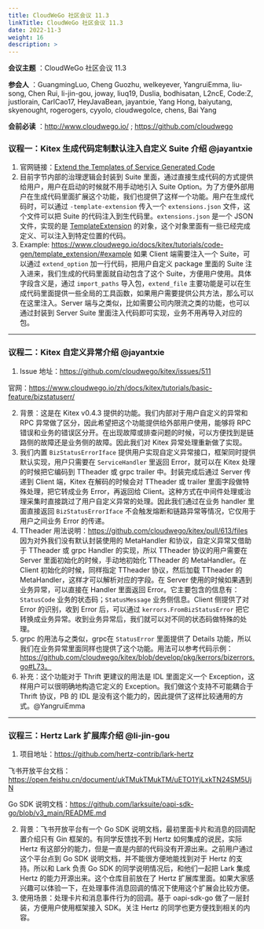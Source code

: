 ```yaml
---
title: CloudWeGo 社区会议 11.3
linkTitle: CloudWeGo 社区会议 11.3
date: 2022-11-3
weight: 16
description: >
---
```


**会议主题** ：CloudWeGo 社区会议 11.3

**参会人** ：GuangmingLuo, Cheng Guozhu, welkeyever, YangruiEmma, liu-song, Chen Rui, li-jin-gou, joway, liuq19, Duslia, bodhisatan, L2ncE, Code:Z, justlorain, CarlCao17, HeyJavaBean, jayantxie, Yang Hong, baiyutang, skyenought, rogerogers, cyyolo, cloudwegoIce, chens, Bai Yang

**会前必读** ：http://www.cloudwego.io/ ; https://github.com/cloudwego

### 议程一：Kitex 生成代码定制默认注入自定义 Suite 介绍 @jayantxie

1. 官网链接：[Extend the Templates of Service Generated Code](https://www.cloudwego.io/docs/kitex/tutorials/code-gen/template_extension/)
2. 目前字节内部的治理逻辑会封装到 Suite 里面，通过直接生成代码的方式提供给用户，用户在启动的时候就不用手动地引入 Suite Option。为了方便外部用户在生成代码里面扩展这个功能，我们也提供了这样一个功能。用户在生成代码时，可以通过 `-template-extension` 传入一个 `extensions.json` 文件，这个文件可以把 Suite 的代码注入到生代码里。`extensions.json` 是一个 JSON 文件，实现的是 [TemplateExtension](https://pkg.go.dev/github.com/cloudwego/kitex/tool/internal_pkg/generator#TemplateExtension) 的对象，这个对象里面有一些已经完成定义、可以注入到特定位置的代码。
3. Example: https://www.cloudwego.io/docs/kitex/tutorials/code-gen/template_extension/#example 如果 Client 端需要注入一个 Suite，可以通过 `extend_option` 加一行代码，把用户自定义 package 里面的 Suite 注入进来，我们生成的代码里面就自动包含了这个 Suite，方便用户使用。具体字段含义是，通过 `import_paths` 导入包，`extend_file` 主要功能是可以在生成代码里面提供一些全局的工具函数，如果用户需要提供公共方法，那么可以在这里注入。Server 端与之类似，比如需要公司内限流之类的功能，也可以通过封装到 Server Suite 里面注入代码即可实现，业务不用再导入对应的包。

---

### 议程二：Kitex 自定义异常介绍 @jayantxie

1. Issue 地址：https://github.com/cloudwego/kitex/issues/511

官网：https://www.cloudwego.io/zh/docs/kitex/tutorials/basic-feature/bizstatuserr/

2. 背景：这是在 Kitex v0.4.3 提供的功能。我们内部对于用户自定义的异常和 RPC 异常做了区分，因此希望把这个功能提供给外部用户使用，能够将 RPC 错误和业务的错误区分开。在出现故障或排查问题的时候，可以方便找到是链路侧的故障还是业务侧的故障。因此我们对 Kitex 异常处理重新做了实现。
3. 我们内置 `BizStatusErrorIface` 提供用户实现自定义异常接口，框架同时提供默认实现，用户只需要在 `ServiceHandler` 里返回 Error，就可以在 Kitex 处理的时候把它编码到 TTheader 或 grpc  trailer 中。封装完成后通过 Server 传递到 Client 端，Kitex 在解码的时候会对 TTheader 或 trailer 里面字段做特殊处理，把它转成业务 Error，再返回给 Client。这种方式在中间件处理或治理采集时直接跳过了用户自定义异常的处理。因此我们通过在业务 handler 里面直接返回 `BizStatusErrorIface` 不会触发熔断和链路异常等情况，它仅用于用户之间业务 Error 的传递。
4. TTheader 用法说明：https://github.com/cloudwego/kitex/pull/613/files 因为对外我们没有默认封装使用的 MetaHandler 和协议，自定义异常又借助于 TTheader 或 grpc  Handler 的实现，所以 TTheader 协议的用户需要在 Server 里面初始化的时候，手动地初始化 TTheader 的 MetaHandler。在 Client 初始化的时候，同样指定 TTheader 协议，然后加载 TTheader 的 MetaHandler，这样才可以解析对应的字段。在 Server 使用的时候如果遇到业务异常，可以直接在 Handler 里面返回 Error。它主要包含的信息有：`StatusCode` 业务的状态码；`StatusMessage` 业务侧信息。Client 侧提供了对 Error 的识别，收到 Error 后，可以通过 `kerrors.FromBizStatusError` 把它转换成业务异常。收到业务异常后，我们就可以对不同的状态码做特殊的处理。
5. grpc 的用法与之类似，grpc在  `StatusError` 里面提供了 Details 功能，所以我们在业务异常里面同样也提供了这个功能。用法可以参考代码示例：https://github.com/cloudwego/kitex/blob/develop/pkg/kerrors/bizerrors.go#L73。
6. 补充：这个功能对于 Thrift 更建议的用法是 IDL 里面定义一个 Exception，这样用户可以很明确地构造它定义的 Exception。我们做这个支持不可能耦合于 Thrift 协议，PB 的 IDL 是没有这个能力的，因此提供了这样比较通用的方式。@YangruiEmma

---

### 议程三：Hertz  Lark 扩展库介绍 @li-jin-gou

1. 项目地址：https://github.com/hertz-contrib/lark-hertz

飞书开放平台文档：https://open.feishu.cn/document/ukTMukTMukTM/uETO1YjLxkTN24SM5UjN

Go SDK 说明文档：https://github.com/larksuite/oapi-sdk-go/blob/v3_main/README.md

2. 背景：飞书开放平台有一个 Go SDK 说明文档，最初里面卡片和消息的回调配置介绍只有 Gin 框架的。有同学反馈找不到 Hertz 如何集成的说民，实际 Hertz 有这部分的能力，但是一直是内部的代码没有开源出来。之前用户通过这个平台点到 Go SDK 说明文档，并不能很方便地能找到对于 Hertz 的支持。所以和 Lark 负责 Go SDK 的同学说明情况后，和他们一起把 Lark 集成 Hertz 的能力开源出来。这个仓库目前放在了 Hertz 扩展库里面。如果大家感兴趣可以体验一下，在处理事件消息回调的情况下使用这个扩展会比较方便。
3. 使用场景：处理卡片和消息事件行为的回调。基于 oapi-sdk-go 做了一层封装，方便用户使用框架接入 SDK。关注 Hertz 的同学也更方便找到相关的内容。

